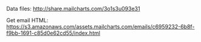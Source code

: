 Data files: http://share.mailcharts.com/3o1s3u093e31

Get email HTML: https://s3.amazonaws.com/assets.mailcharts.com/emails/c6959232-6b8f-f9bb-1691-c85d0e62cd55/index.html